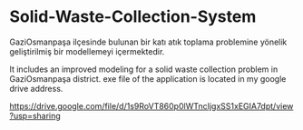 # Solid-Waste-Collection-System
GaziOsmanpaşa ilçesinde bulunan bir katı atık toplama problemine yönelik geliştirilmiş bir modellemeyi içermektedir.

It includes an improved modeling for a solid waste collection problem in GaziOsmanpaşa district.
exe file of the application is located in my google drive address.

https://drive.google.com/file/d/1s9RoVT860p0lWTncIjgxSS1xEGIA7dpt/view?usp=sharing
